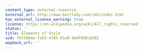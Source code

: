 ```yaml
---
content_type: external-resource
external_url: http://www.bartleby.com/141/index.html
has_external_license_warning: true
license: https://en.wikipedia.org/wiki/All_rights_reserved
status: ''
title: Elements of Style
uid: fbf3004e-fa55-47d5-81e0-84df699c0381
wayback_url: ''
---
```

